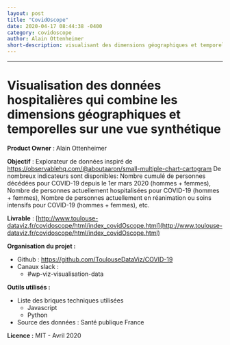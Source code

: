 ```yaml
---
layout: post
title: "CovidOscope"
date: 2020-04-17 08:44:38 -0400 
category: covidoscope
author: Alain Ottenheimer
short-description: visualisant des dimensions géographiques et temporelles
---
```


-----

# Visualisation des données hospitalières qui combine les dimensions géographiques et temporelles sur une vue synthétique

**Product Owner** : Alain Ottenheimer

**Objectif** : Explorateur de données inspiré de https://observablehq.com/@aboutaaron/small-multiple-chart-cartogram
De nombreux indicateurs sont disponibles:
Nombre cumulé de personnes décédées pour COVID-19 depuis le 1er mars 2020 (hommes + femmes), 
Nombre de personnes actuellement hospitalisées pour COVID-19 (hommes + femmes), 
Nombre de personnes actuellement en réanimation ou soins intensifs pour COVID-19 (hommes + femmes), etc.

**Livrable** : [http://www.toulouse-dataviz.fr/covidoscope/html/index_covidOscope.html](http://www.toulouse-dataviz.fr/covidoscope/html/index_covidOscope.html)

**Organisation du projet :**

- Github : https://github.com/ToulouseDataViz/COVID-19
- Canaux slack :
    - #wp-viz-visualisation-data

**Outils utilisés :**

- Liste des briques techniques utilisées
    - Javascript
    - Python
- Source des données : Santé publique France

**Licence :** MIT - Avril 2020
